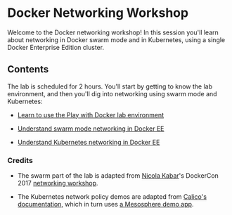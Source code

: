 # Docker Networking Workshop

Welcome to the Docker networking workshop! In this session you'll learn about networking in Docker swarm mode and in Kubernetes, using a single Docker Enterprise Edition cluster.

## Contents

The lab is scheduled for 2 hours. You'll start by getting to know the lab environment, and then you'll dig into networking using swarm mode and Kubernetes:

* [Learn to use the Play with Docker lab environment](/pwd.md)

* [Understand swarm mode networking in Docker EE](/swarm.md)

* [Understand Kubernetes networking in Docker EE](/kube.md)


### Credits

* The swarm part of the lab is adapted from [Nicola Kabar](https://twitter.com/nicolakabar)'s DockerCon 2017 [networking workshop](https://github.com/nicolaka/docker-networking-workshop).

* The Kubernetes network policy demos are adapted from [Calico's documentation](https://docs.projectcalico.org/v3.1/getting-started/kubernetes/tutorials/stars-policy/), which in turn uses [a Mesosphere demo app](https://github.com/projectcalico/star).